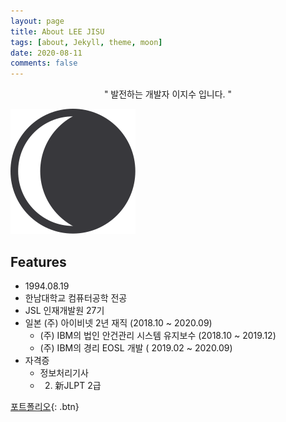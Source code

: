 ```yaml
---
layout: page
title: About LEE JISU
tags: [about, Jekyll, theme, moon]
date: 2020-08-11
comments: false
---
```

    
<center>" 발전하는 개발자 이지수 입니다. "</center>

<img src="../assets/img/logo.png"></img>


## Features
* 1994.08.19
* 한남대학교 컴퓨터공학 전공
* JSL 인재개발원 27기
* 일본 (주) 아이비넷 2년 재직 (2018.10 ~ 2020.09)
  * (주) IBM의 법인 안건관리 시스템 유지보수 (2018.10 ~ 2019.12)
  * (주) IBM의 경리 EOSL 개발 ( 2019.02 ~ 2020.09)
* 자격증
  * 정보처리기사
  * 2. 新JLPT 2급


[포트폴리오](../assets/포트폴리오.pdf){: .btn}
